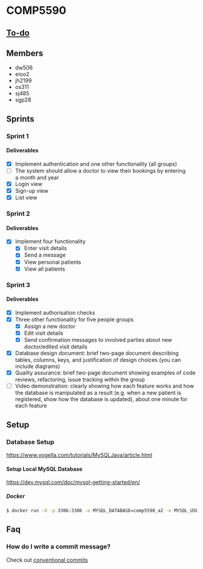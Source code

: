 # COMP5590

## [To-do](https://git.cs.kent.ac.uk/dw506/comp5590-a2/-/issues)

## Members

- dw506
- eioo2
- jh2199
- os311
- sj485
- sgp28

## Sprints

### Sprint 1

#### Deliverables

- [x] Implement authentication and one other functionality (all groups)
- [ ] The system should allow a doctor to view their bookings by entering a month and year
- [x] Login view
- [x] Sign-up view
- [x] List view

### Sprint 2

#### Deliverables

- [x] Implement four functionality
    - [x] Enter visit details
    - [x] Send a message
    - [x] View personal patients
    - [x] View all patients

### Sprint 3

#### Deliverables

- [x] Implement authorisation checks 
- [x] Three other functionality for five people groups
    - [x] Assign a new doctor
    - [x] Edit visit details
    - [x] Send confirmation messages to involved parties about new doctor/edited visit details
- [x] Database design document: brief two-page document describing tables, columns, keys, and justification of design choices (you can include diagrams)
- [x] Quality assurance: brief two-page document showing examples of code reviews, refactoring, issue tracking within the group
- [ ] Video demonstration: clearly showing how each feature works and how the database is manipulated as a result (e.g. when a new patient is registered, show how the database is updated), about one minute for each feature

## Setup

### Database Setup

https://www.vogella.com/tutorials/MySQLJava/article.html

#### Setup Local MySQL Database

https://dev.mysql.com/doc/mysql-getting-started/en/

##### Docker 

```bash
$ docker run -d -p 3306:3306 -e MYSQL_DATABASE=comp5590_a2 -e MYSQL_USER=comp5590 -e MYSQL_PASSWORD=a2 -e MYSQL_RANDOM_ROOT_PASSWORD=true --name mysql mysql
```

## Faq

### How do I write a commit message?

Check out [conventional commits](https://conventionalcommits.org)